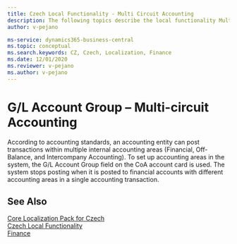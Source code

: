 ```yaml
---
title: Czech Local Functionality - Multi Circuit Accounting 
description: The following topics describe the local functionality Multi Circuit Accounting in the Czech version of Business Central.
author: v-pejano

ms-service: dynamics365-business-central
ms.topic: conceptual
ms.search.keywords: CZ, Czech, Localization, Finance  
ms.date: 12/01/2020
ms.reviewer: v-pejano
ms.author: v-pejano
---
```


# G/L Account Group – Multi-circuit Accounting 

According to accounting standards, an accounting entity can post transactions within multiple internal accounting areas (Financial, Off-Balance, and Intercompany Accounting).
To set up accounting areas in the system, the G/L Account Group field on the CoA account card is used. The system stops posting when it is posted to financial accounts with different accounting areas in a single accounting transaction.

## See Also

[Core Localization Pack for Czech](ui-extensions-core-localization-pack-cz.md)  
[Czech Local Functionality](czech-local-functionality.md)  
[Finance](../../finance.md)  
